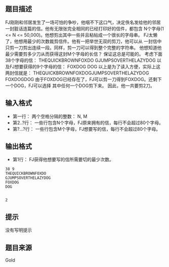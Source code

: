 


## 题目描述
FJ刚刚和邻居发生了一场可怕的争吵，他咽不下这口气，决定佚名发给他的邻居
一封脏话连篇的信。他有无限张完全相同的已经打印好的信件，都包含
N个字母(1 <= N <= 50,000)。他想剪出其中一些并且粘帖成一个很长的字母串。
FJ太懒了，他想用最少的次数裁剪信件。他有一把举世无双的剪刀，他可以从
一封信中只剪一刀剪出连续一段。同样，剪一刀可以得到整个完整的字符串。
他想知道他最少需要剪多少刀从而获得这封M个字母的长信？
保证这总是可能的。
考虑下面38个字母的信：
THEQUICKBROWNFOXDO
GJUMPSOVERTHELAZYDOG
以及FJ想要获得的9个字母的信：
FOXDOG
DOG
以上是为了读入方便，实际上这两封信就是：
THEQUICKBROWNFOXDOGJUMPSOVERTHELAZYDOG
FOXDOGDOG
由于FOXDOG已经存在了，FJ可以剪一刀得到FOXDOG。还剩下一个DOG，FJ可以选择
其中任何一个DOG剪下来。
因此，他一共要剪2刀。
## 输入格式
* 第一行： 两个空格分隔的整数： N, M
* 第2..?行： 一些行包含N个字母，FJ原来拥有的信，每行不会超过80个字母。
* 第?...?行： 一些行包含M个字母，FJ想要写的信，每行不会超过80个字母。
## 输出格式
* 第1行： FJ获得他想要写的信所需要切的最少次数。

```input1
38 9
THEQUICKBROWNFOXDO
GJUMPSOVERTHELAZYDOG
FOXDOG
DOG

```
```output1

2
```

## 提示
没有写明提示
## 题目来源
Gold


